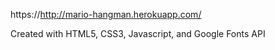 https://http://mario-hangman.herokuapp.com/

Created with HTML5, CSS3, Javascript, and Google Fonts API